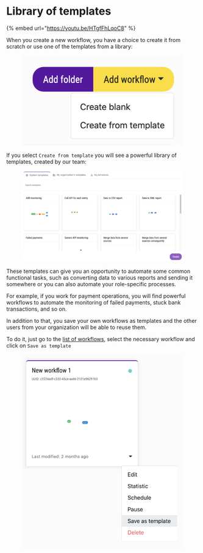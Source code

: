 # Library of templates

{% embed url="https://youtu.be/HTgfFhLqoC8" %}

When you create a new workflow, you have a choice to create it from scratch or use one of the templates from a library:

<figure><img src="../.gitbook/assets/Screenshot 2022-09-16 at 21.20.18.png" alt=""><figcaption></figcaption></figure>

If you select `Create from template` you will see a powerful library of templates, created by our team:

<figure><img src="../.gitbook/assets/Screenshot 2022-09-16 at 21.21.26.png" alt=""><figcaption></figcaption></figure>

These templates can give you an opportunity to automate some common functional tasks, such as converting data to various reports and sending it somewhere or you can also automate your role-specific processes.&#x20;

For example, if you work for payment operations, you will find powerful workflows to automate the monitoring of failed payments, stuck bank transactions, and so on.

In addition to that, you save your own workflows as templates and the other users from your organization will be able to reuse them.

To do it, just go to the [list of workflows](https://app.datamin.io/workflows), select the necessary workflow and click on `Save as template`

<figure><img src="../.gitbook/assets/Screenshot 2022-09-16 at 21.25.48.png" alt=""><figcaption></figcaption></figure>

